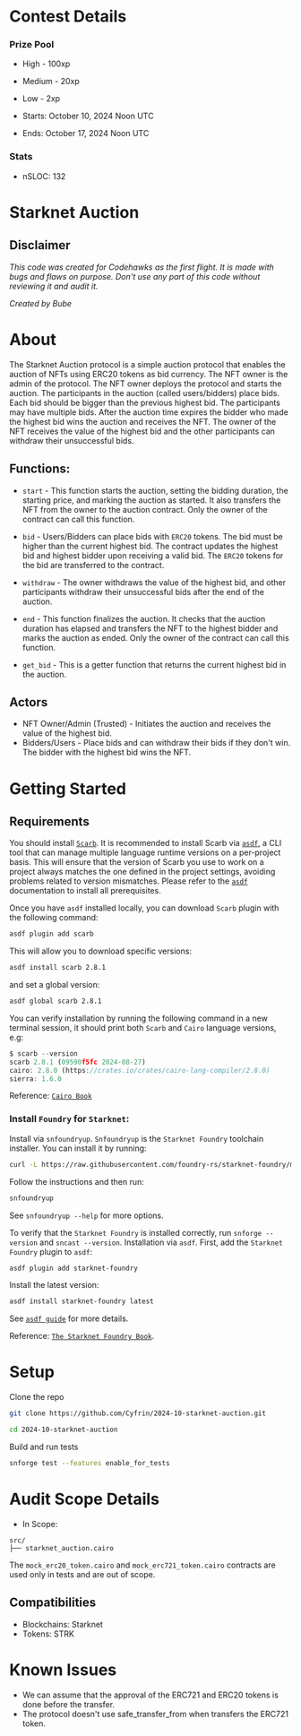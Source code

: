 # Contest Details

### Prize Pool

- High - 100xp
- Medium - 20xp
- Low - 2xp

- Starts: October 10, 2024 Noon UTC
- Ends: October 17, 2024 Noon UTC

### Stats

- nSLOC: 132

# Starknet Auction

## Disclaimer

_This code was created for Codehawks as the first flight. It is made with bugs and flaws on purpose._
_Don't use any part of this code without reviewing it and audit it._

_Created by Bube_

[//]: # (contest-details-open)

# About

The Starknet Auction protocol is a simple auction protocol that enables the auction of NFTs using ERC20 tokens as bid currency. The NFT owner is the admin of the protocol. The NFT owner deploys the protocol and starts the auction. The participants in the auction (called users/bidders) place bids. Each bid should be bigger than the previous highest bid. The participants may have multiple bids. Аfter the auction time expires the bidder who made the highest bid wins the auction and receives the NFT. The owner of the NFT receives the value of the highest bid and the other participants can withdraw their unsuccessful bids.

## Functions:

- `start` - This function starts the auction, setting the bidding duration, the starting price, and marking the auction as started. It also transfers the NFT from the owner to the auction contract. Only the owner of the contract can call this function.

- `bid` - Users/Bidders can place bids with `ERC20` tokens. The bid must be higher than the current highest bid. The contract updates the highest bid and highest bidder upon receiving a valid bid. The `ERC20` tokens for the bid are transferred to the contract.

- `withdraw` - The owner withdraws the value of the highest bid, and other participants withdraw their unsuccessful bids after the end of the auction.

- `end` - This function finalizes the auction. It checks that the auction duration has elapsed and transfers the NFT to the highest bidder and marks the auction as ended. Only the owner of the contract can call this function.

- `get_bid` - This is a getter function that returns the current highest bid in the auction.

## Actors

- NFT Owner/Admin (Trusted) - Initiates the auction and receives the value of the highest bid. 
- Bidders/Users - Place bids and can withdraw their bids if they don't win. The bidder with the highest bid wins the NFT.

[//]: # (contest-details-close)

[//]: # (getting-started-open)

# Getting Started

## Requirements

You should install [`Scarb`](https://docs.swmansion.com/scarb/download.html). 
It is recommended to install Scarb via [`asdf`](https://docs.swmansion.com/scarb/download.html#install-via-asdf), a CLI tool that can manage multiple language runtime versions on a per-project basis. This will ensure that the version of Scarb you use to work on a project always matches the one defined in the project settings, avoiding problems related to version mismatches.
Please refer to the [`asdf`](https://asdf-vm.com/guide/getting-started.html) documentation to install all prerequisites.

Once you have `asdf` installed locally, you can download `Scarb` plugin with the following command:

```bash
asdf plugin add scarb
```

This will allow you to download specific versions:

```bash
asdf install scarb 2.8.1
```

and set a global version:

```bash
asdf global scarb 2.8.1
```

You can verify installation by running the following command in a new terminal session, it should print both `Scarb` and `Cairo` language versions, e.g:

```javascript
$ scarb --version
scarb 2.8.1 (09590f5fc 2024-08-27)
cairo: 2.8.0 (https://crates.io/crates/cairo-lang-compiler/2.8.0)
sierra: 1.6.0
```
Reference: [`Cairo Book`](https://book.cairo-lang.org/ch01-01-installation.html)

### **Install `Foundry` for `Starknet`:**

Install via `snfoundryup`. `Snfoundryup` is the `Starknet Foundry` toolchain installer. You can install it by running:

```bash
curl -L https://raw.githubusercontent.com/foundry-rs/starknet-foundry/master/scripts/install.sh | sh
```

Follow the instructions and then run:

```bash
snfoundryup
```

See `snfoundryup --help` for more options.

To verify that the `Starknet Foundry` is installed correctly, run `snforge --version` and `sncast --version`.
Installation via `asdf`. First, add the `Starknet Foundry` plugin to `asdf`:

```bash
asdf plugin add starknet-foundry
```

Install the latest version:

```bash
asdf install starknet-foundry latest
```

See [`asdf guide`](https://asdf-vm.com/guide/getting-started.html) for more details.

Reference: [`The Starknet Foundry Book`](https://foundry-rs.github.io/starknet-foundry/getting-started/installation.html).

# Setup

Clone the repo

```bash
git clone https://github.com/Cyfrin/2024-10-starknet-auction.git
```

```bash
cd 2024-10-starknet-auction
```

Build and run tests

```bash
snforge test --features enable_for_tests
```

[//]: # (getting-started-close)

[//]: # (scope-open)

# Audit Scope Details

- In Scope:

```
src/
├── starknet_auction.cairo

```

The `mock_erc20_token.cairo` and `mock_erc721_token.cairo` contracts are used only in tests and are out of scope.

## Compatibilities

- Blockchains: Starknet
- Tokens: STRK

[//]: # (scope-close)

[//]: # (known-issues-open)

# Known Issues

- We can assume that the approval of the ERC721 and ERC20 tokens is done before the transfer.
- The protocol doesn't use safe_transfer_from when transfers the ERC721 token.

[//]: # (known-issues-close)

